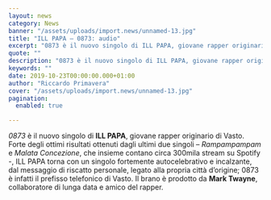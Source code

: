 ```yaml
---
layout: news
category: News
banner: "/assets/uploads/import.news/unnamed-13.jpg"
title: "ILL PAPA – 0873: audio"
excerpt: "0873 è il nuovo singolo di ILL PAPA, giovane rapper originario di Vasto. Forte degli ottimi risultati ottenuti dagli ultimi due singoli – Rampampampam e Malata Concezione, che insieme contano circa 300mila stream su Spotify -, ILL PAPA torna con un singolo fortemente autocelebrativo e incalzante, dal messaggio di riscatto personale, legato alla propria città [&hellip"
quote: ""
description: "0873 è il nuovo singolo di ILL PAPA, giovane rapper originario di Vasto. Forte degli ottimi risultati ottenuti dagli ultimi due singoli – Rampampampam e Malata Concezione, che insieme contano circa 300mila stream su Spotify -, ILL PAPA torna con un singolo fortemente autocelebrativo e incalzante, dal messaggio di riscatto personale, legato alla propria città [&hellip"
keywords: ""
date: 2019-10-23T00:00:00.000+01:00
author: "Riccardo Primavera"
cover: "/assets/uploads/import.news/unnamed-13.jpg"
pagination:
  enabled: true

---
```


_0873_ è il nuovo singolo di **ILL PAPA**, giovane rapper originario di Vasto. Forte degli ottimi risultati ottenuti dagli ultimi due singoli – _Rampampampam_ e _Malata Concezione_, che insieme contano circa 300mila stream su Spotify -, ILL PAPA torna con un singolo fortemente autocelebrativo e incalzante, dal messaggio di riscatto personale, legato alla propria città d’origine; 0873 è infatti il prefisso telefonico di Vasto. Il brano è prodotto da **Mark Twayne**, collaboratore di lunga data e amico del rapper.